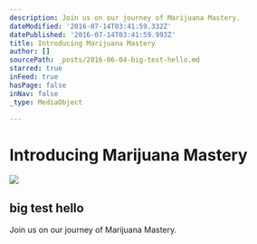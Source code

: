 ```yaml
---
description: Join us on our journey of Marijuana Mastery.
dateModified: '2016-07-14T03:41:59.332Z'
datePublished: '2016-07-14T03:41:59.993Z'
title: Introducing Marijuana Mastery
author: []
sourcePath: _posts/2016-06-04-big-test-hello.md
starred: true
inFeed: true
hasPage: false
inNav: false
_type: MediaObject

---
```

# Introducing Marijuana Mastery

<article style=""><img src="https://the-grid-user-content.s3-us-west-2.amazonaws.com/c0bedfbd-78cb-4dc8-8f1a-d52f088e97c2.jpg" /><h1>big test hello</h1><p>Join us on our journey of Marijuana Mastery.</p></article>